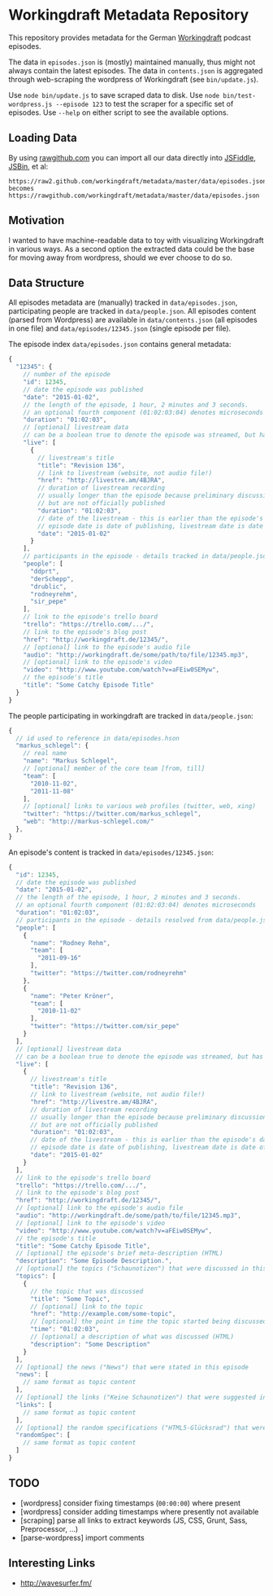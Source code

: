 # Workingdraft Metadata Repository

This repository provides metadata for the German [Workingdraft](http://workingdraft.de/) podcast episodes.

The data in `episodes.json` is (mostly) maintained manually, thus might not always contain the latest episodes. The data in `contents.json` is aggregated through web-scraping the wordpress of Workingdraft (see `bin/update.js`).

Use `node bin/update.js` to save scraped data to disk. Use `node bin/test-wordpress.js --episode 123` to test the scraper for a specific set of episodes. Use `--help` on either script to see the available options.

## Loading Data

By using [rawgithub.com](http://rawgithub.com) you can import all our data directly into [JSFiddle](http://jsfiddle.net), [JSBin](http://jsbin.com), et al:

```
https://raw2.github.com/workingdraft/metadata/master/data/episodes.json
becomes
https://rawgithub.com/workingdraft/metadata/master/data/episodes.json
```


## Motivation

I wanted to have machine-readable data to toy with visualizing Workingdraft in various ways. As a second option the extracted data could be the base for moving away from wordpress, should we ever choose to do so.


## Data Structure

All episodes metadata are (manually) tracked in `data/episodes.json`, participating people are tracked in `data/people.json`. All episodes content (parsed from Wordpress) are available in `data/contents.json` (all episodes in one file) and `data/episodes/12345.json` (single episode per file).

The episode index `data/episodes.json` contains general metadata:

```javascript
{
  "12345": {
    // number of the episode
    "id": 12345,
    // date the episode was published
    "date": "2015-01-02",
    // the length of the episode, 1 hour, 2 minutes and 3 seconds.
    // an optional fourth component (01:02:03:04) denotes microseconds
    "duration": "01:02:03",
    // [optional] livestream data
    // can be a boolean true to denote the episode was streamed, but has no link
    "live": [
      {
        // livestream's title
        "title": "Revision 136",
        // link to livestream (website, not audio file!)
        "href": "http://livestre.am/4BJRA",
        // duration of livestream recording
        // usually longer than the episode because preliminary discussions are streamed, 
        // but are not officially published
        "duration": "01:02:03",
        // date of the livestream - this is earlier than the episode's date, as
        // episode date is date of publishing, livestream date is date of recording
        "date": "2015-01-02"
      }
    ],
    // participants in the episode - details tracked in data/people.json
    "people": [
      "ddprt",
      "derSchepp",
      "drublic",
      "rodneyrehm",
      "sir_pepe"
    ],
    // link to the episode's trello board
    "trello": "https://trello.com/.../",
    // link to the episode's blog post
    "href": "http://workingdraft.de/12345/",
    // [optional] link to the episode's audio file
    "audio": "http://workingdraft.de/some/path/to/file/12345.mp3",
    // [optional] link to the episode's video
    "video": "http://www.youtube.com/watch?v=aFEiw0SEMyw",
    // the episode's title
    "title": "Some Catchy Episode Title"
  }
}
```

The people participating in workingdraft are tracked in `data/people.json`:

```javascript
{
  // id used to reference in data/episodes.hson
  "markus_schlegel": {
    // real name
    "name": "Markus Schlegel",
    // [optional] member of the core team [from, till]
    "team": [
      "2010-11-02",
      "2011-11-08"
    ],
    // [optional] links to various web profiles (twitter, web, xing)
    "twitter": "https://twitter.com/markus_schlegel",
    "web": "http://markus-schlegel.com/"
  },
}
```

An episode's content is tracked in `data/episodes/12345.json`:

```javascript
{
  "id": 12345,
  // date the episode was published
  "date": "2015-01-02",
  // the length of the episode, 1 hour, 2 minutes and 3 seconds.
  // an optional fourth component (01:02:03:04) denotes microseconds
  "duration": "01:02:03",
  // participants in the episode - details resolved from data/people.json
  "people": [
    {
      "name": "Rodney Rehm",
      "team": [
        "2011-09-16"
      ],
      "twitter": "https://twitter.com/rodneyrehm"
    },
    {
      "name": "Peter Kröner",
      "team": [
        "2010-11-02"
      ],
      "twitter": "https://twitter.com/sir_pepe"
    }
  ],
  // [optional] livestream data
  // can be a boolean true to denote the episode was streamed, but has no link
  "live": [
    {
      // livestream's title
      "title": "Revision 136",
      // link to livestream (website, not audio file!)
      "href": "http://livestre.am/4BJRA",
      // duration of livestream recording
      // usually longer than the episode because preliminary discussions are streamed, 
      // but are not officially published
      "duration": "01:02:03",
      // date of the livestream - this is earlier than the episode's date, as
      // episode date is date of publishing, livestream date is date of recording
      "date": "2015-01-02"
    }
  ],
  // link to the episode's trello board
  "trello": "https://trello.com/.../",
  // link to the episode's blog post
  "href": "http://workingdraft.de/12345/",
  // [optional] link to the episode's audio file
  "audio": "http://workingdraft.de/some/path/to/file/12345.mp3",
  // [optional] link to the episode's video
  "video": "http://www.youtube.com/watch?v=aFEiw0SEMyw",
  // the episode's title
  "title": "Some Catchy Episode Title",
  // [optional] the episode's brief meta-description (HTML)
  "description": "Some Episode Description.",
  // [optional] the topics ("Schaunotizen") that were discussed in this episode
  "topics": [
    {
      // the topic that was discussed
      "title": "Some Topic",
      // [optional] link to the topic
      "href": "http://example.com/some-topic",
      // [optional] the point in time the topic started being discussed
      "time": "01:02:03",
      // [optional] a description of what was discussed (HTML)
      "description": "Some Description"
    }
  ],
  // [optional] the news ("News") that were stated in this episode
  "news": [
    // same format as topic content
  ],
  // [optional] the links ("Keine Schaunotizen") that were suggested in this episode
  "links": [
    // same format as topic content
  ],
  // [optional] the random specifications ("HTML5-Glücksrad") that were explained in this episode
  "randomSpec": [
    // same format as topic content
  ]
}
```





## TODO

* [wordpress] consider fixing timestamps (`00:00:00`) where present
* [wordpress] consider adding timestamps where presently not available
* [scraping] parse all links to extract keywords (JS, CSS, Grunt, Sass, Preprocessor, …)
* [parse-wordpress] import comments


## Interesting Links ##

* http://wavesurfer.fm/